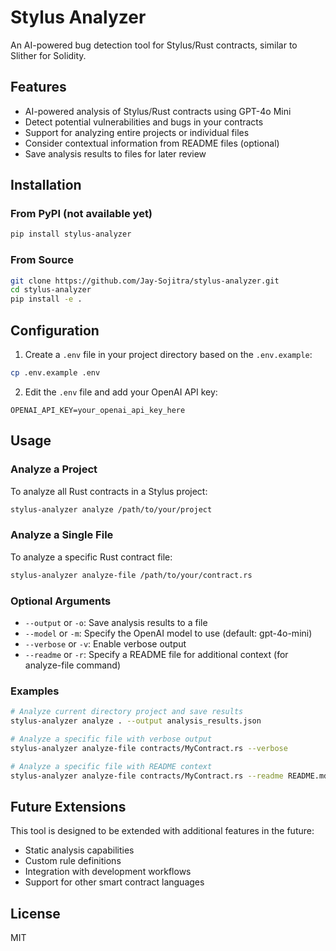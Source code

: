 # Stylus Analyzer

An AI-powered bug detection tool for Stylus/Rust contracts, similar to Slither for Solidity.

## Features

- AI-powered analysis of Stylus/Rust contracts using GPT-4o Mini
- Detect potential vulnerabilities and bugs in your contracts
- Support for analyzing entire projects or individual files
- Consider contextual information from README files (optional)
- Save analysis results to files for later review

## Installation

### From PyPI (not available yet)

```bash
pip install stylus-analyzer
```

### From Source

```bash
git clone https://github.com/Jay-Sojitra/stylus-analyzer.git
cd stylus-analyzer
pip install -e .
```

## Configuration

1. Create a `.env` file in your project directory based on the `.env.example`:

```bash
cp .env.example .env
```

2. Edit the `.env` file and add your OpenAI API key:

```
OPENAI_API_KEY=your_openai_api_key_here
```

## Usage

### Analyze a Project

To analyze all Rust contracts in a Stylus project:

```bash
stylus-analyzer analyze /path/to/your/project
```

### Analyze a Single File

To analyze a specific Rust contract file:

```bash
stylus-analyzer analyze-file /path/to/your/contract.rs
```

### Optional Arguments

- `--output` or `-o`: Save analysis results to a file
- `--model` or `-m`: Specify the OpenAI model to use (default: gpt-4o-mini)
- `--verbose` or `-v`: Enable verbose output
- `--readme` or `-r`: Specify a README file for additional context (for analyze-file command)

### Examples

```bash
# Analyze current directory project and save results
stylus-analyzer analyze . --output analysis_results.json

# Analyze a specific file with verbose output
stylus-analyzer analyze-file contracts/MyContract.rs --verbose

# Analyze a specific file with README context
stylus-analyzer analyze-file contracts/MyContract.rs --readme README.md
```

## Future Extensions

This tool is designed to be extended with additional features in the future:

- Static analysis capabilities
- Custom rule definitions
- Integration with development workflows
- Support for other smart contract languages

## License

MIT 
